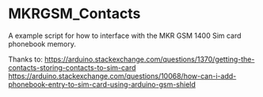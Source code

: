 # MKRGSM_Contacts
A example script for how to interface with the MKR GSM 1400 Sim card phonebook memory. 


Thanks to:
https://arduino.stackexchange.com/questions/1370/getting-the-contacts-storing-contacts-to-sim-card
https://arduino.stackexchange.com/questions/10068/how-can-i-add-phonebook-entry-to-sim-card-using-arduino-gsm-shield
